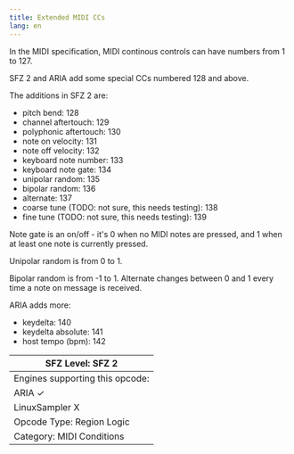 ```yaml
---
title: Extended MIDI CCs
lang: en
---
```

In the MIDI specification, MIDI continous controls can have numbers from 1 to 127.

SFZ 2 and ARIA add some special CCs numbered 128 and above.

The additions in SFZ 2 are:

- pitch bend: 128
- channel aftertouch: 129
- polyphonic aftertouch: 130
- note on velocity: 131
- note off velocity: 132
- keyboard note number: 133
- keyboard note gate: 134
- unipolar random: 135
- bipolar random: 136
- alternate: 137
- coarse tune (TODO: not sure, this needs testing): 138
- fine tune (TODO: not sure, this needs testing): 139

Note gate is an on/off - it's 0 when no MIDI notes are pressed, and 1 when
at least one note is currently pressed.

Unipolar random is from 0 to 1.

Bipolar random is from -1 to 1. Alternate changes between 0 and 1 every time
a note on message is received.

ARIA adds more:

- keydelta: 140
- keydelta absolute: 141
- host tempo (bpm): 142

| SFZ Level: SFZ 2                 |
| -------------------------------- |
| Engines supporting this opcode:  |
| ARIA                           ✓ |
| LinuxSampler                   X |
| Opcode Type: Region Logic        |
| Category: MIDI Conditions        |
